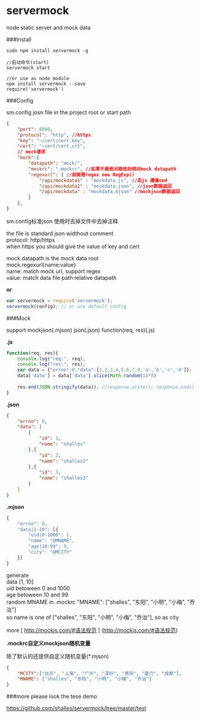 # servermock
node static server and mock data

###Install

```
sudo npm install servermock -g  

//启动命令(start)
servermock start

//or use as node module
npm install servermock --save
require('servermock')
```

###Config

sm.config josn file in the project root or start path

```json
{
    "port": 8080,
    "protocol": "http", //https
    "key": "~/cert/cert.key",
    "cert": "~cert/cert.crt",
    // mock请求
    "mock":{
        "datapath": "mock/",
        "mockrc": ".mockrc", //如果不是绝对路径则相对mock datapath
        "regexurl": { //前面是regex new RegExp()
            "/api/mockdata1" : "mockdata.js", //走js 遵循cmd
            "/api/mockdata1" : "mockdata.json", //json数据返回
            "/api/mockdata" : "mockdata.mjson" //mockjson数据返回
        }
    },
}
```
sm.config标准json  使用时去掉文件中去掉注释

the file is standard json widthout comment <br>
protocol: http/https <br>
when https you should give the value of key and cert

mock.datapath is the mock data root <br>
mock.regexurl{name:value} <br>
name: match mock url, support regex <br>
value: match data file path relative datapath



**or**

```js
var servermock = require('servermock');
servermock(config); // or use default config
```

###Mock

support mockjson(.mjson) json(.json) function(req, res)(.js)

**.js**

```js
function(req, res){
    console.log("req:", req);
    console.log("res:", res);
    var data = {"errno":0,"data":[1,2,3,4,5,6,7,8,'a','b','c','d']};
    data['data'] = data['data'].slice(Math.random(1)*8)
    
    res.end(JSON.stringify(data)); //response.write(); response.end()
}
```

**.json**

```json
{
    "errno": 0,
    "data": [
        {
            "id": 1,
            "name": "shalles"
        },{
            "id": 2,
            "name": "shalles2"
        },{
            "id": 3,
            "name": "shalles3"
        }
    ]
}

```

**.mjson**

```js
{
    "errno": 0,
    "data|1-10": [{
        "uid|0-1000": 1,
        "name": "@MNAME",
        "age|10-99": 0,
        "city": "@MCITY"
    }]
}

```
generate<br>
data [1, 10]<br>
uid betoween 0 and 1000<br>
age betoween 10 and 99<br>
random MNAME in .mockrc "MNAME": ["shalles", "东阳", "小明", "小梅", "乔治"]<br>
so name is one of ["shalles", "东阳", "小明", "小梅", "乔治"], so as city

more [ http://mockjs.com/#语法规范 ] (http://mockjs.com/#语法规范)

**.mockrc自定义mockjson随机变量**

除了默认的还提供自定义随机变量(*.mjson)

```json
{
    "MCITY":["北京", "上海", "广州", "深圳", "贵阳", "厦门", "成都"],
    "MNAME": ["shalles", "东阳", "小明", "小梅", "乔治"]
}
```

###more please look the tese demo 

[ https://github.com/shalles/servermock/tree/master/test ](https://github.com/shalles/servermock/tree/master/test)
